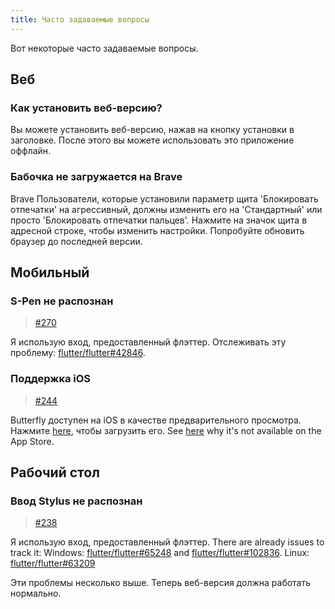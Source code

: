 ```yaml
---
title: Часто задаваемые вопросы
---
```


Вот некоторые часто задаваемые вопросы.

## Веб

### Как установить веб-версию?

Вы можете установить веб-версию, нажав на кнопку установки в заголовке.
После этого вы можете использовать это приложение оффлайн.

### Бабочка не загружается на Brave

Brave Пользователи, которые установили параметр щита 'Блокировать отпечатки' на агрессивный, должны изменить его на 'Стандартный' или просто 'Блокировать отпечатки пальцев'.
Нажмите на значок щита в адресной строке, чтобы изменить настройки.
Попробуйте обновить браузер до последней версии.

## Мобильный

### S-Pen не распознан

> [#270](https://github.com/LinwoodDev/Butterfly/issues/270)

Я использую вход, предоставленный флэттер.
Отслеживать эту проблему: [flutter/flutter#42846](https://github.com/flutter/flutter/issues/42846).

### Поддержка iOS

> [#244](https://github.com/LinwoodDev/Butterfly/issues/244)

Butterfly доступен на iOS в качестве предварительного просмотра. Нажмите [here](https://butterfly.linwood.dev/downloads/ios), чтобы загрузить его. See [here](https://github.com/LinwoodDev/Butterfly/issues/244#issuecomment-1935460878) why it's not available on the App Store.

## Рабочий стол

### Ввод Stylus не распознан

> [#238](https://github.com/LinwoodDev/Butterfly/issues/238)

Я использую вход, предоставленный флэттер.
There are already issues to track it:
Windows: [flutter/flutter#65248](https://github.com/flutter/flutter/issues/65248) and [flutter/flutter#102836](https://github.com/flutter/flutter/issues/102836).
Linux: [flutter/flutter#63209](https://github.com/flutter/flutter/issues/63209)

Эти проблемы несколько выше. Теперь веб-версия должна работать нормально.
